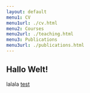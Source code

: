 ```yaml
---
layout: default
menu1: CV
menu1url: ./cv.html
menu2: Courses
menu2url: ./teaching.html
menu3: Publications
menu3url: ./publications.html
---
```


## Hallo Welt!

lalala [test](./cv.md)
